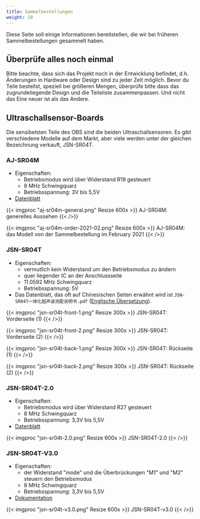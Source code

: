 ```yaml
---
title: Sammelbestellungen
weight: 10
---
```


Diese Seite soll einige Informationen bereitstellen, die wir bei früheren
Sammelbestellungen gesammelt haben.


## Überprüfe alles noch einmal

Bitte beachte, dass sich das Projekt noch in der Entwicklung befindet, d.h.
Änderungen in Hardware oder Design sind zu jeder Zeit möglich. Bevor du Teile
bestellst, speziell bei größeren Mengen, überprüfe bitte dass das zugrundeliegende
Design und die Teileliste zusammenpassen. Und nicht das Eine neuer ist als
das Andere.


## Ultraschallsensor-Boards

Die sensibelsten Teile des OBS sind die beiden Ultraschallsensoren.
Es gibt verschiedene Modelle auf dem Markt, aber viele werden unter der gleichen
Bezeichnung verkauft, JSN-SR04T.

### AJ-SR04M

* Eigenschaften:
  * Betriebsmodus wird über Widerstand R19 gesteuert
  * 8 MHz Schwingquarz
  * Betriebsspannung: 3V bis 5,5V
* [Datenblatt](https://github.com/tomaskovacik/kicad-library/tree/master/library/datasheet/K02-AJ-SR04)

{{< imgproc "aj-sr04m-general.png" Resize 600x >}}
AJ-SR04M: generelles Aussehen
{{< />}}

{{< imgproc "aj-sr04m-order-2021-02.png" Resize 600x >}}
AJ-SR04M: das Modell von der Sammelbestellung im February 2021
{{< />}}


### JSN-SR04T

* Eigenschaften:
  * vermutlich kein Widerstand um den Betriebsmodus zu ändern
  * quer liegender IC an der Anschlussseite 
  * 11.0592 MHz Schwingquarz
  * Betriebsspannung: 5V
* Das Datenblatt, das oft auf Chinesischen Seiten erwähnt wird ist `JSN-SR04T一体化超声波测距说明书.pdf` ([Englische Übersetzung](jsn-sr04t-en.pdf)).

{{< imgproc "jsn-sr04t-front-1.png" Resize 300x >}}
JSN-SR04T: Vorderseite (1)
{{< />}}

{{< imgproc "jsn-sr04t-front-2.png" Resize 300x >}}
JSN-SR04T: Vorderseite (2)
{{< />}}

{{< imgproc "jsn-sr04t-back-1.png" Resize 300x >}}
JSN-SR04T: Rückseite (1)
{{< />}}

{{< imgproc "jsn-sr04t-back-2.png" Resize 300x >}}
JSN-SR04T: Rückseite (2)
{{< />}}

### JSN-SR04T-2.0

* Eigenschaften:
  * Betriebsmodus wird über Widerstand R27 gesteuert
  * 8 MHz Schwingquarz
  * Betriebsspannung: 3,3V bis 5,5V
* [Datenblatt](https://www.jahankitshop.com/getattach.aspx?id=4635&Type=Product)

{{< imgproc "jsn-sr04t-2.0.png" Resize 600x >}}
JSN-SR04T-2.0
{{< />}}

### JSN-SR04T-V3.0

* Eigenschaften:
  * der Widerstand "mode" und die Überbrückungen "M1" und "M2" steuern den Betriebsmodus
  * 8 MHz Schwingquarz
  * Betriebsspannung: 3,3V bis 5,5V
* [Dokumentation](https://de.aliexpress.com/item/32863960886.html)

{{< imgproc "jsn-sr04t-v3.0.png" Resize 600x >}}
JSN-SR04T-v3.0
{{< />}}
